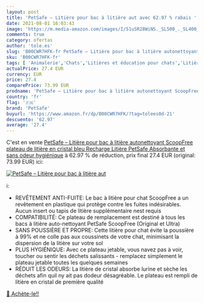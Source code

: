 ```yaml
---
layout: post
title: 'PetSafe – Litière pour bac à litière aut avec 62.97 % rabais '
date: 2021-08-01 16:03:43
image: 'https://m.media-amazon.com/images/I/51uSR28WiNS._SL500_._SL400_.jpg'
comments: true
category: ofertas
author: 'tole.es'
slug: 'B00CWR7HFK-fr PetSafe – Litière pour bac à litière autonettoyant...'
sku: 'B00CWR7HFK-fr'
tags: [ 'Animalerie','Chats','Litières et éducation pour chats','Litières pour chats','petsafe', ]
actualPrice: 27.4 EUR
currency: EUR
price: 27.4
comparePrice: 73.99 EUR
prodname: 'PetSafe – Litière pour bac à litière autonettoyant ScoopFree  plateau de litière en cristal bleu  Recharge Litière PetSafe Absorbante et sans odeur  hygiénique'
country: 'fr'
flag: '🇫🇷'
brand: 'PetSafe'
buyurl: 'https://www.amazon.fr/dp/B00CWR7HFK/?tag=tolees0d-21'
descuento: '62.97'
average: '27.4'
---
```


C'est en vente [PetSafe – Litière pour bac à litière autonettoyant ScoopFree  plateau de litière en cristal bleu  Recharge Litière PetSafe Absorbante et sans odeur  hygiénique](https://www.amazon.fr/dp/B00CWR7HFK/?tag=tolees0d-21)  à  62.97 % de réduction, prix final  27.4 EUR (original: 73.99 EUR) ici:

[![PetSafe – Litière pour bac à litière aut](https://m.media-amazon.com/images/I/51uSR28WiNS._SL500_._SL400_.jpg)](https://www.amazon.fr/dp/B00CWR7HFK/?tag=tolees0d-21)

ℹ️:

- REVÊTEMENT ANTI-FUITE: Le bac à litière pour chat ScoopFree a un revêtement en plastique qui protège contre les fuites indésirables. Aucun insert ou tapis de litière supplémentaire nest requis
- COMPATIBILITÉ: Ce plateau de remplacement est destiné à tous les bacs à litière auto-nettoyant PetSafe ScoopFree (Original et Ultra)
- SANS POUSSIÈRE ET PROPRE: Cette litière pour chat évite la poussière à 99% et ne colle pas aux coussinets de votre chat, minimisant la dispersion de la litière sur votre sol
- PLUS HYGIÉNIQUE: Avec ce plateau jetable, vous navez pas à voir, toucher ou sentir les déchets salissants - remplacez simplement le plateau jetable toutes les quelques semaines
- RÉDUIT LES ODEURS: La litière de cristal absorbe lurine et sèche les déchets afin quil ny ait pas dodeur désagréable. Le plateau est rempli de litière en cristal de première qualité

[🛒 Achète-le!!](https://www.amazon.fr/dp/B00CWR7HFK/?tag=tolees0d-21)
